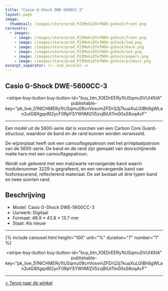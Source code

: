 ```yaml
---
title: "Casio G-Shock DWE-5600CC-3"
layout: page
image: 
  thumbnail: /images/store/prod_P2IMekiQTefNOX-gshock/front.png
carousels:
  - images: 
    - image: /images/store/prod_P2IMekiQTefNOX-gshock/front.png
    - image: /images/store/prod_P2IMekiQTefNOX-gshock/led.png
    - image: /images/store/prod_P2IMekiQTefNOX-gshock/back.png
    - image: /images/store/prod_P2IMekiQTefNOX-gshock/set.png
    - image: /images/store/prod_P2IMekiQTefNOX-gshock/papers.png
    - image: /images/store/prod_P2IMekiQTefNOX-gshock/product.png
excerpt_separator: <!--end_excerpt-->
---
```


## Casio G-Shock DWE-5600CC-3

<!--end_excerpt-->

<center><script async
  src="https://js.stripe.com/v3/buy-button.js">
</script>

<stripe-buy-button
  buy-button-id="buy_btn_1OEDrEERy1tUSqmuSVUI45tA"
  publishable-key="pk_live_51NlCHMERy1tUSqmu09cnVosvmZFDrQ3j7kuaXuLGIBh6gWLan2utG8XgqxBI2ycF0RpYSYWIlMIZiI5zvjBiUtTm00sS8oqAcF"
>
</stripe-buy-button></center>

***

Een model uit de 5600-serie dat is voorzien van een Carbon Core Guard-structuur, waardoor de band en de rand kunnen worden verwisseld. 

De wijzerplaat heeft ook een camouflagepatroon met het printplaatpatroon van de 5600-serie. De band en de rand zijn gemaakt van doorschijnende matte hars met een camouflagepatroon.

Wordt ook geleverd met een matzwarte vervangende band waarin modulenummer 3229 is gegrafeerd, en een vervangende band van fosforescerend, reflecterend materiaal. De set bestaat uit drie typen band en twee soorten rand.

## Beschrijving
* Model: Casio G-Shock DWE-5600CC-3
* Uurwerk: Digitaal
* Formaat: 48.9 × 43.8 × 13.7 mm
* Staat: Als nieuw

***

{% include carousel.html height="100" unit="%" duration="7" number="1" %}

<center><script async
  src="https://js.stripe.com/v3/buy-button.js">
</script>

<stripe-buy-button
  buy-button-id="buy_btn_1OEDrEERy1tUSqmuSVUI45tA"
  publishable-key="pk_live_51NlCHMERy1tUSqmu09cnVosvmZFDrQ3j7kuaXuLGIBh6gWLan2utG8XgqxBI2ycF0RpYSYWIlMIZiI5zvjBiUtTm00sS8oqAcF"
>
</stripe-buy-button></center>

***

[< Terug naar de winkel](/winkel)

